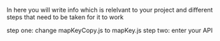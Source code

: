 In here you will write info which is relelvant to your project 
and different steps that need to be taken for it to work

step one: change mapKeyCopy.js to mapKey.js
step two: enter your API